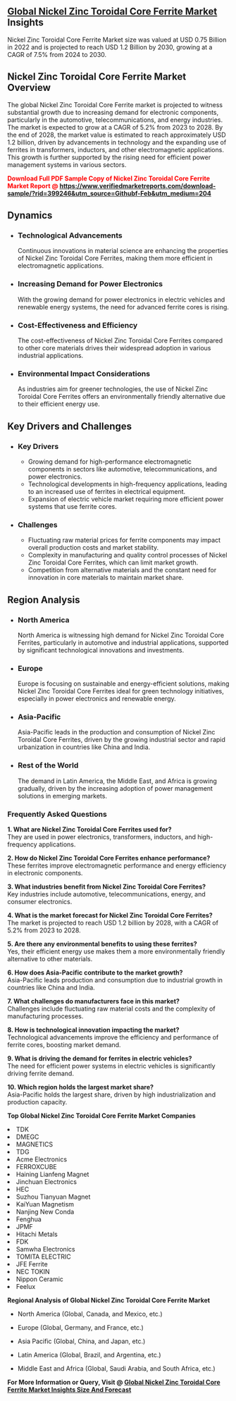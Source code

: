 <h2><a href="https://www.verifiedmarketreports.com/download-sample/?rid=399246&amp;utm_source=Githubf&amp;utm_medium=204" target="_blank">Global Nickel Zinc Toroidal Core Ferrite Market</a> Insights</h2><p>Nickel Zinc Toroidal Core Ferrite Market size was valued at USD 0.75 Billion in 2022 and is projected to reach USD 1.2 Billion by 2030, growing at a CAGR of 7.5% from 2024 to 2030.</p><p> <h2>Nickel Zinc Toroidal Core Ferrite Market Overview</h2> <p>The global Nickel Zinc Toroidal Core Ferrite market is projected to witness substantial growth due to increasing demand for electronic components, particularly in the automotive, telecommunications, and energy industries. The market is expected to grow at a CAGR of 5.2% from 2023 to 2028. By the end of 2028, the market value is estimated to reach approximately USD 1.2 billion, driven by advancements in technology and the expanding use of ferrites in transformers, inductors, and other electromagnetic applications. This growth is further supported by the rising need for efficient power management systems in various sectors.</p> <p><strong><p><span class=""><span style="color: #ff0000;"><strong>Download Full PDF Sample Copy of Nickel Zinc Toroidal Core Ferrite Market Report</strong> @ </span><a href="https://www.verifiedmarketreports.com/download-sample/?rid=399246&amp;utm_source=Githubf-Feb&amp;utm_medium=204" target="_blank">https://www.verifiedmarketreports.com/download-sample/?rid=399246&amp;utm_source=Githubf-Feb&amp;utm_medium=204</a></span></p></strong></p> <h2>Dynamics</h2> <ul> <li><h3>Technological Advancements</h3>Continuous innovations in material science are enhancing the properties of Nickel Zinc Toroidal Core Ferrites, making them more efficient in electromagnetic applications.</li> <li><h3>Increasing Demand for Power Electronics</h3>With the growing demand for power electronics in electric vehicles and renewable energy systems, the need for advanced ferrite cores is rising.</li> <li><h3>Cost-Effectiveness and Efficiency</h3>The cost-effectiveness of Nickel Zinc Toroidal Core Ferrites compared to other core materials drives their widespread adoption in various industrial applications.</li> <li><h3>Environmental Impact Considerations</h3>As industries aim for greener technologies, the use of Nickel Zinc Toroidal Core Ferrites offers an environmentally friendly alternative due to their efficient energy use.</li> </ul> <h2>Key Drivers and Challenges</h2> <ul> <li><h3>Key Drivers</h3> <ul> <li>Growing demand for high-performance electromagnetic components in sectors like automotive, telecommunications, and power electronics.</li> <li>Technological developments in high-frequency applications, leading to an increased use of ferrites in electrical equipment.</li> <li>Expansion of electric vehicle market requiring more efficient power systems that use ferrite cores.</li> </ul> </li> <li><h3>Challenges</h3> <ul> <li>Fluctuating raw material prices for ferrite components may impact overall production costs and market stability.</li> <li>Complexity in manufacturing and quality control processes of Nickel Zinc Toroidal Core Ferrites, which can limit market growth.</li> <li>Competition from alternative materials and the constant need for innovation in core materials to maintain market share.</li> </ul> </li> </ul> <h2>Region Analysis</h2> <ul> <li><h3>North America</h3>North America is witnessing high demand for Nickel Zinc Toroidal Core Ferrites, particularly in automotive and industrial applications, supported by significant technological innovations and investments.</li> <li><h3>Europe</h3>Europe is focusing on sustainable and energy-efficient solutions, making Nickel Zinc Toroidal Core Ferrites ideal for green technology initiatives, especially in power electronics and renewable energy.</li> <li><h3>Asia-Pacific</h3>Asia-Pacific leads in the production and consumption of Nickel Zinc Toroidal Core Ferrites, driven by the growing industrial sector and rapid urbanization in countries like China and India.</li> <li><h3>Rest of the World</h3>The demand in Latin America, the Middle East, and Africa is growing gradually, driven by the increasing adoption of power management solutions in emerging markets.</li> </ul> <h3>Frequently Asked Questions</h3> <p><strong>1. What are Nickel Zinc Toroidal Core Ferrites used for?</strong><br> They are used in power electronics, transformers, inductors, and high-frequency applications.</p> <p><strong>2. How do Nickel Zinc Toroidal Core Ferrites enhance performance?</strong><br> These ferrites improve electromagnetic performance and energy efficiency in electronic components.</p> <p><strong>3. What industries benefit from Nickel Zinc Toroidal Core Ferrites?</strong><br> Key industries include automotive, telecommunications, energy, and consumer electronics.</p> <p><strong>4. What is the market forecast for Nickel Zinc Toroidal Core Ferrites?</strong><br> The market is projected to reach USD 1.2 billion by 2028, with a CAGR of 5.2% from 2023 to 2028.</p> <p><strong>5. Are there any environmental benefits to using these ferrites?</strong><br> Yes, their efficient energy use makes them a more environmentally friendly alternative to other materials.</p> <p><strong>6. How does Asia-Pacific contribute to the market growth?</strong><br> Asia-Pacific leads production and consumption due to industrial growth in countries like China and India.</p> <p><strong>7. What challenges do manufacturers face in this market?</strong><br> Challenges include fluctuating raw material costs and the complexity of manufacturing processes.</p> <p><strong>8. How is technological innovation impacting the market?</strong><br> Technological advancements improve the efficiency and performance of ferrite cores, boosting market demand.</p> <p><strong>9. What is driving the demand for ferrites in electric vehicles?</strong><br> The need for efficient power systems in electric vehicles is significantly driving ferrite demand.</p> <p><strong>10. Which region holds the largest market share?</strong><br> Asia-Pacific holds the largest share, driven by high industrialization and production capacity.</p> </p><p><strong>Top Global Nickel Zinc Toroidal Core Ferrite Market Companies</strong></p><div data-test-id=""><p><li>TDK</li><li> DMEGC</li><li> MAGNETICS</li><li> TDG</li><li> Acme Electronics</li><li> FERROXCUBE</li><li> Haining Lianfeng Magnet</li><li> Jinchuan Electronics</li><li> HEC</li><li> Suzhou Tianyuan Magnet</li><li> KaiYuan Magnetism</li><li> Nanjing New Conda</li><li> Fenghua</li><li> JPMF</li><li> Hitachi Metals</li><li> FDK</li><li> Samwha Electronics</li><li> TOMITA ELECTRIC</li><li> JFE Ferrite</li><li> NEC TOKIN</li><li> Nippon Ceramic</li><li> Feelux</li></p><div><strong>Regional Analysis of&nbsp;Global Nickel Zinc Toroidal Core Ferrite Market</strong></div><ul><li dir="ltr"><p dir="ltr">North America&nbsp;(Global, Canada, and Mexico, etc.)</p></li><li dir="ltr"><p dir="ltr">Europe (Global, Germany, and France, etc.)</p></li><li dir="ltr"><p dir="ltr">Asia Pacific&nbsp;(Global, China, and Japan, etc.)</p></li><li dir="ltr"><p dir="ltr">Latin America&nbsp;(Global, Brazil, and Argentina, etc.)</p></li><li dir="ltr">Middle East and Africa&nbsp;(Global, Saudi Arabia, and South Africa, etc.)</li></ul><p><strong>For More Information or Query, Visit @&nbsp;</strong><strong><a href="https://www.verifiedmarketreports.com/product/nickel-zinc-toroidal-core-ferrite-market/?utm_source=Githubf&amp;utm_medium=204" target="_blank">Global Nickel Zinc Toroidal Core Ferrite Market Insights Size And Forecast</a></strong></p></div>
